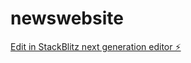 # newswebsite

[Edit in StackBlitz next generation editor ⚡️](https://stackblitz.com/~/github.com/SagDeap/newswebsite)